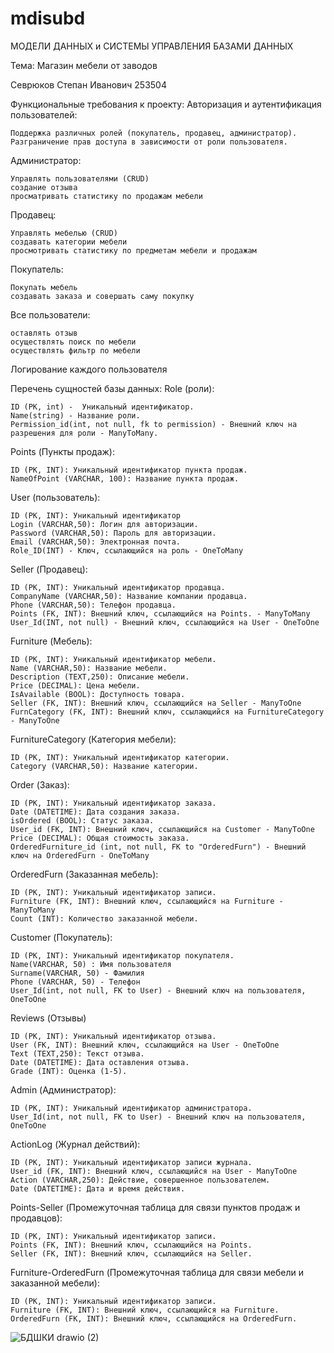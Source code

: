 # mdisubd
МОДЕЛИ ДАННЫХ и СИСТЕМЫ УПРАВЛЕНИЯ БАЗАМИ ДАННЫХ

Тема: Магазин мебели от заводов

Севрюков Степан Иванович 253504 

Функциональные требования к проекту:
  Авторизация и аутентификация пользователей:

    Поддержка различных ролей (покупатель, продавец, администратор).
    Разграничение прав доступа в зависимости от роли пользователя.
    
  Администратор:

    Управлять пользователями (CRUD)
    создание отзыва
    просматривать статистику по продажам мебели
    
  Продавец:
  
    Управлять мебелью (CRUD)
    создавать категории мебели
    просмотривать статистику по предметам мебели и продажам
    
 Покупатель:

    Покупать мебель
    создавать заказа и совершать саму покупку
    
  Все пользователи:
  
    оставлять отзыв
    осуществлять поиск по мебели
    осуществлять фильтр по мебели
    

    

Логирование каждого пользователя


Перечень сущностей базы данных:
Role (роли):

    ID (PK, int) -  Уникальный идентификатор.
    Name(string) - Название роли. 
    Permission_id(int, not null, fk to permission) - Внешний ключ на разрешения для роли - ManyToMany.
Points (Пункты продаж):

    ID (PK, INT): Уникальный идентификатор пункта продаж.
    NameOfPoint (VARCHAR, 100): Название пункта продаж.

User (пользователь):
    
    ID (PK, INT): Уникальный идентификатор
    Login (VARCHAR,50): Логин для авторизации.
    Password (VARCHAR,50): Пароль для авторизации.
    Email (VARCHAR,50): Электронная почта.
    Role_ID(INT) - Ключ, ссылающийся на роль - OneToMany
    
Seller (Продавец):

    ID (PK, INT): Уникальный идентификатор продавца.
    CompanyName (VARCHAR,50): Название компании продавца.
    Phone (VARCHAR,50): Телефон продавца.
    Points (FK, INT): Внешний ключ, ссылающийся на Points. - ManyToMany
    User_Id(INT, not null) - Внешний ключ, ссылающийся на User - OneToOne
Furniture (Мебель):

    ID (PK, INT): Уникальный идентификатор мебели.
    Name (VARCHAR,50): Название мебели.
    Description (TEXT,250): Описание мебели.
    Price (DECIMAL): Цена мебели.
    IsAvailable (BOOL): Доступность товара.
    Seller (FK, INT): Внешний ключ, ссылающийся на Seller - ManyToOne
    FurnCategory (FK, INT): Внешний ключ, ссылающийся на FurnitureCategory - ManyToOne
FurnitureCategory (Категория мебели):

    ID (PK, INT): Уникальный идентификатор категории.
    Category (VARCHAR,50): Название категории.
Order (Заказ):

    ID (PK, INT): Уникальный идентификатор заказа.
    Date (DATETIME): Дата создания заказа.
    isOrdered (BOOL): Статус заказа.
    User_id (FK, INT): Внешний ключ, ссылающийся на Customer - ManyToOne
    Price (DECIMAL): Общая стоимость заказа.
    OrderedFurniture_id (int, not null, FK to "OrderedFurn") - Внешний ключ на OrderedFurn - OneToMany
OrderedFurn (Заказанная мебель):

    ID (PK, INT): Уникальный идентификатор записи.
    Furniture (FK, INT): Внешний ключ, ссылающийся на Furniture - ManyToMany
    Count (INT): Количество заказанной мебели.
Customer (Покупатель):
    
    ID (PK, INT): Уникальный идентификатор покупателя.
    Name(VARCHAR, 50) : Имя пользователя
    Surname(VARCHAR, 50) - Фамилия
    Phone (VARCHAR, 50) - Телефон
    User_Id(int, not null, FK to User) - Внешний ключ на пользователя, OneToOne
Reviews (Отзывы)
    
    ID (PK, INT): Уникальный идентификатор отзыва.
    User (FK, INT): Внешний ключ, ссылающийся на User - OneToOne
    Text (TEXT,250): Текст отзыва.
    Date (DATETIME): Дата оставления отзыва.
    Grade (INT): Оценка (1-5).
Admin (Администратор):

    ID (PK, INT): Уникальный идентификатор администратора.
    User_Id(int, not null, FK to User) - Внешний ключ на пользователя, OneToOne
ActionLog (Журнал действий):

    ID (PK, INT): Уникальный идентификатор записи журнала.
    User_id (FK, INT): Внешний ключ, ссылающийся на User - ManyToOne
    Action (VARCHAR,250): Действие, совершенное пользователем.
    Date (DATETIME): Дата и время действия.
Points-Seller (Промежуточная таблица для связи пунктов продаж и продавцов):

    ID (PK, INT): Уникальный идентификатор записи.
    Points (FK, INT): Внешний ключ, ссылающийся на Points.
    Seller (FK, INT): Внешний ключ, ссылающийся на Seller.
Furniture-OrderedFurn (Промежуточная таблица для связи мебели и заказанной мебели):
    
    ID (PK, INT): Уникальный идентификатор записи.
    Furniture (FK, INT): Внешний ключ, ссылающийся на Furniture.
    OrderedFurn (FK, INT): Внешний ключ, ссылающийся на OrderedFurn.



![БДШКИ drawio (2)](https://github.com/user-attachments/assets/df109473-7dc1-440b-b7a2-6a1b3710d2ac)



